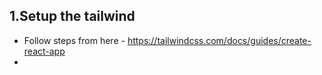 ## 1.Setup the tailwind 
- Follow steps from here - https://tailwindcss.com/docs/guides/create-react-app
- 